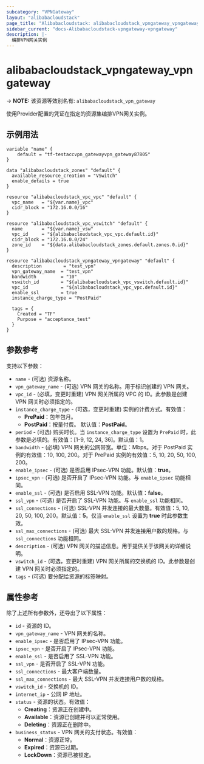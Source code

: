```yaml
---
subcategory: "VPNGateway"
layout: "alibabacloudstack"
page_title: "Alibabacloudstack: alibabacloudstack_vpngateway_vpngateway"
sidebar_current: "docs-Alibabacloudstack-vpngateway-vpngateway"
description: |- 
  编排VPN网关实例
---
```


# alibabacloudstack_vpngateway_vpngateway
-> **NOTE:** 该资源等效别名有: `alibabacloudstack_vpn_gateway`

使用Provider配置的凭证在指定的资源集编排VPN网关实例。

## 示例用法

```hcl
variable "name" {
    default = "tf-testaccvpn_gatewayvpn_gateway87805"
}

data "alibabacloudstack_zones" "default" {
  available_resource_creation = "VSwitch"
  enable_details = true
}

resource "alibabacloudstack_vpc_vpc" "default" {
  vpc_name   = "${var.name}_vpc"
  cidr_block = "172.16.0.0/16"
}

resource "alibabacloudstack_vpc_vswitch" "default" {
  name       = "${var.name}_vsw"
  vpc_id     = "${alibabacloudstack_vpc_vpc.default.id}"
  cidr_block = "172.16.0.0/24"
  zone_id    = "${data.alibabacloudstack_zones.default.zones.0.id}"
}

resource "alibabacloudstack_vpngateway_vpngateway" "default" {
  description        = "test_vpn"
  vpn_gateway_name  = "test_vpn"
  bandwidth         = "10"
  vswitch_id        = "${alibabacloudstack_vpc_vswitch.default.id}"
  vpc_id            = "${alibabacloudstack_vpc_vpc.default.id}"
  enable_ssl        = true
  instance_charge_type = "PostPaid"

  tags = {
    Created = "TF"
    Purpose = "acceptance_test"
  }
}
```

## 参数参考

支持以下参数：

* `name` - (可选) 资源名称。
* `vpn_gateway_name` - (可选) VPN 网关的名称。用于标识创建的 VPN 网关。
* `vpc_id` - (必填，变更时重建) VPN 网关所属的 VPC 的 ID。此参数是创建 VPN 网关时必须指定的。
* `instance_charge_type` - (可选，变更时重建) 实例的计费方式。有效值：
  * **PrePaid**：包年包月。
  * **PostPaid**：按量付费。
  默认值：**PostPaid**。
* `period` - (可选) 购买时长。当 `instance_charge_type` 设置为 `PrePaid` 时，此参数是必填的。有效值：[1-9, 12, 24, 36]。默认值：1。
* `bandwidth` - (必填) VPN 网关的公网带宽。单位：Mbps。对于 PostPaid 实例的有效值：10, 100, 200。对于 PrePaid 实例的有效值：5, 10, 20, 50, 100, 200。
* `enable_ipsec` - (可选) 是否启用 IPsec-VPN 功能。默认值：**true**。
* `ipsec_vpn` - (可选) 是否开启了 IPsec-VPN 功能。与 `enable_ipsec` 功能相同。
* `enable_ssl` - (可选) 是否启用 SSL-VPN 功能。默认值：**false**。
* `ssl_vpn` - (可选) 是否开启了 SSL-VPN 功能。与 `enable_ssl` 功能相同。
* `ssl_connections` - (可选) SSL-VPN 并发连接的最大数量。有效值：5, 10, 20, 50, 100, 200。默认值：**5**。仅当 `enable_ssl` 设置为 **true** 时此参数生效。
* `ssl_max_connections` - (可选) 最大 SSL-VPN 并发连接用户数的规格。与 `ssl_connections` 功能相同。
* `description` - (可选) VPN 网关的描述信息。用于提供关于该网关的详细说明。
* `vswitch_id` - (可选，变更时重建) VPN 网关所属的交换机的 ID。此参数是创建 VPN 网关时必须指定的。
* `tags` - (可选) 要分配给资源的标签映射。

## 属性参考

除了上述所有参数外，还导出了以下属性：

* `id` - 资源的 ID。
* `vpn_gateway_name` - VPN 网关的名称。
* `enable_ipsec` - 是否启用了 IPsec-VPN 功能。
* `ipsec_vpn` - 是否开启了 IPsec-VPN 功能。
* `enable_ssl` - 是否启用了 SSL-VPN 功能。
* `ssl_vpn` - 是否开启了 SSL-VPN 功能。
* `ssl_connections` - 最大客户端数量。
* `ssl_max_connections` - 最大 SSL-VPN 并发连接用户数的规格。
* `vswitch_id` - 交换机的 ID。
* `internet_ip` - 公网 IP 地址。
* `status` - 资源的状态。有效值：
  * **Creating**：资源正在创建中。
  * **Available**：资源已创建并可以正常使用。
  * **Deleting**：资源正在删除中。
* `business_status` - VPN 网关的支付状态。有效值：
  * **Normal**：资源正常。
  * **Expired**：资源已过期。
  * **LockDown**：资源已被锁定。